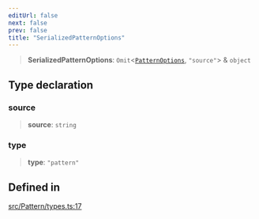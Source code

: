 ```yaml
---
editUrl: false
next: false
prev: false
title: "SerializedPatternOptions"
---
```


> **SerializedPatternOptions**: `Omit`\<[`PatternOptions`](/api/type-aliases/patternoptions/), `"source"`\> & `object`

## Type declaration

### source

> **source**: `string`

### type

> **type**: `"pattern"`

## Defined in

[src/Pattern/types.ts:17](https://github.com/fabricjs/fabric.js/blob/8748628df7e9de00ba77413bfc3ad9e9fe9d4f30/src/Pattern/types.ts#L17)
